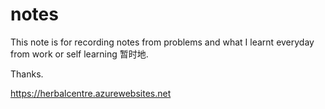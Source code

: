 # notes

This note is for recording notes from problems and what I learnt everyday from work or self learning 暂时地.

Thanks.


https://herbalcentre.azurewebsites.net

